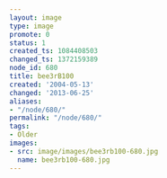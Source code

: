 ```yaml
---
layout: image
type: image
promote: 0
status: 1
created_ts: 1084408503
changed_ts: 1372159389
node_id: 680
title: bee3rB100
created: '2004-05-13'
changed: '2013-06-25'
aliases:
- "/node/680/"
permalink: "/node/680/"
tags:
- Older
images:
- src: image/images/bee3rb100-680.jpg
  name: bee3rb100-680.jpg
---
```



